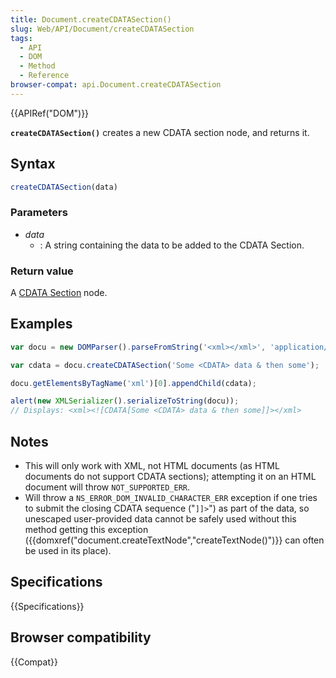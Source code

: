 ```yaml
---
title: Document.createCDATASection()
slug: Web/API/Document/createCDATASection
tags:
  - API
  - DOM
  - Method
  - Reference
browser-compat: api.Document.createCDATASection
---
```

{{APIRef("DOM")}}

**`createCDATASection()`** creates a new CDATA section node,
and returns it.

## Syntax

```js
createCDATASection(data)
```

### Parameters

- _data_
  - : A string containing the data to be added to the CDATA Section.

### Return value

A [CDATA Section](/en-US/docs/Web/API/CDATASection) node.

## Examples

```js
var docu = new DOMParser().parseFromString('<xml></xml>', 'application/xml')

var cdata = docu.createCDATASection('Some <CDATA> data & then some');

docu.getElementsByTagName('xml')[0].appendChild(cdata);

alert(new XMLSerializer().serializeToString(docu));
// Displays: <xml><![CDATA[Some <CDATA> data & then some]]></xml>
```

## Notes

- This will only work with XML, not HTML documents (as HTML documents do not support
  CDATA sections); attempting it on an HTML document will throw
  `NOT_SUPPORTED_ERR`.
- Will throw a `NS_ERROR_DOM_INVALID_CHARACTER_ERR` exception if one tries
  to submit the closing CDATA sequence ("`]]>`") as part of the data, so
  unescaped user-provided data cannot be safely used without this method getting this
  exception ({{domxref("document.createTextNode","createTextNode()")}} can often be used
  in its place).

## Specifications

{{Specifications}}

## Browser compatibility

{{Compat}}
